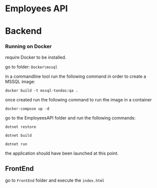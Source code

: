 # Employees API

# Backend

### Running on Docker

require Docker to be installed.

go to folder: `Docker\mssql`

in a commandline tool run the following command in order to create a MSSQL image:

`docker build -t mssql-tondas:qa .`

once created run the following command to run the image in a container

`docker-compose up -d`

go to the EmployeesAPI folder and run the following commands:

`dotnet restore`

`dotnet build`

`dotnet run`

the application should have been launched at this point.

## FrontEnd

go to `FrontEnd` folder and execute the `index.html`